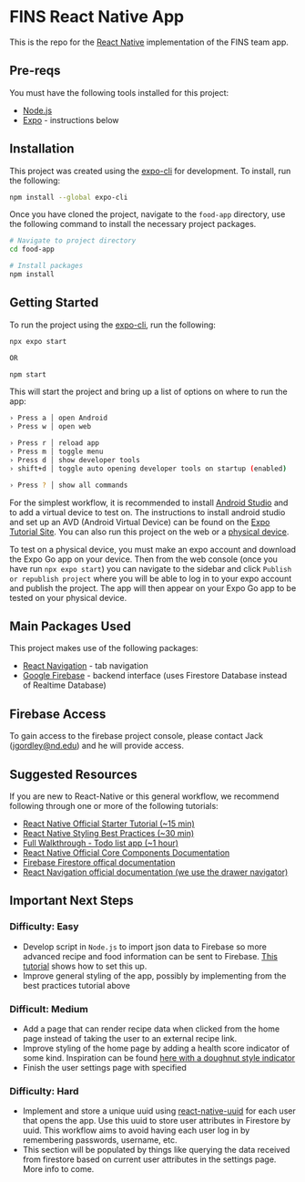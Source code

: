 # FINS React Native App
This is the repo for the [React Native](https://reactnative.dev) implementation of the FINS team app.

## Pre-reqs
You must have the following tools installed for this project:
* [Node.js](https://nodejs.org/en/)
* [Expo](https://expo.dev/tools#cli) - instructions below

## Installation
This project was created using the [expo-cli](https://expo.dev/tools#cli) for development. To install, run the following:

```bash
npm install --global expo-cli
```

Once you have cloned the project, navigate to the `food-app` directory, use the following command to install the necessary project packages.

```bash
# Navigate to project directory
cd food-app

# Install packages
npm install
```

## Getting Started
To run the project using the [expo-cli](https://expo.dev/tools#cli), run the following:

```bash
npx expo start

OR

npm start
```

This will start the project and bring up a list of options on where to run the app: 
```bash
› Press a │ open Android
› Press w │ open web

› Press r │ reload app
› Press m │ toggle menu
› Press d │ show developer tools
› shift+d │ toggle auto opening developer tools on startup (enabled)

› Press ? │ show all commands
```

For the simplest workflow, it is recommended to install [Android Studio](https://developer.android.com/studio) and to add a virtual device to test on. The instructions to install android studio and set up an AVD (Android Virtual Device) can be found on the [Expo Tutorial Site](https://docs.expo.dev/workflow/android-studio-emulator/). You can also run this project on the web or a [physical device](https://docs.expo.dev/guides/testing-on-devices/).

To test on a physical device, you must make an expo account and download the Expo Go app on your device. Then from the web console (once you have run `npx expo start`) you can navigate to the sidebar and click `Publish or republish project` where you will be able to log in to your expo account and publish the project. The app will then appear on your Expo Go app to be tested on your physical device.

## Main Packages Used
This project makes use of the following packages:
* [React Navigation](https://reactnavigation.org/) - tab navigation
* [Google Firebase](https://firebase.google.com/) - backend interface (uses Firestore Database instead of Realtime Database)

## Firebase Access
To gain access to the firebase project console, please contact Jack (jgordley@nd.edu) and he will provide access.

## Suggested Resources
If you are new to React-Native or this general workflow, we recommend following through one or more of the following tutorials:
* [React Native Official Starter Tutorial (~15 min)](https://reactnative.dev/docs/tutorial)
* [React Native Styling Best Practices (~30 min)](https://thoughtbot.com/blog/structure-for-styling-in-react-native)
* [Full Walkthrough - Todo list app (~1 hour)](https://www.simplilearn.com/react-native-tutorial-article)
* [React Native Official Core Components Documentation](https://reactnative.dev/docs/components-and-apis)
* [Firebase Firestore offical documentation](https://firebase.google.com/docs/firestore/query-data/get-data)
* [React Navigation official documentation (we use the drawer navigator)](https://reactnavigation.org/docs/getting-started)

## Important Next Steps

### Difficulty: Easy
* Develop script in `Node.js` to import json data to Firebase so more advanced recipe and food information can be sent to Firebase. [This tutorial](https://levelup.gitconnected.com/firebase-import-json-to-firestore-ed6a4adc2b57) shows how to set this up.
* Improve general styling of the app, possibly by implementing from the best practices tutorial above

### Difficult: Medium
* Add a page that can render recipe data when clicked from the home page instead of taking the user to an external recipe link.
* Improve styling of the home page by adding a health score indicator of some kind. Inspiration can be found [here with a doughnut style indicator](https://reactjsexample.com/react-component-to-display-a-score-with-a-steps-chart/)
* Finish the user settings page with specified 

### Difficulty: Hard
* Implement and store a unique uuid using [react-native-uuid](https://www.npmjs.com/package/react-native-uuid) for each user that opens the app. Use this uuid to store user attributes in Firestore by uuid. This workflow aims to avoid having each user log in by remembering passwords, username, etc.
* This section will be populated by things like querying the data received from firestore based on current user attributes in the settings page. More info to come.